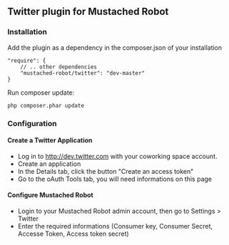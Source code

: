 ## Twitter plugin for Mustached Robot

### Installation

Add the plugin as a dependency in the composer.json of your installation

    "require": {
        // .. other dependencies
        "mustached-robot/twitter": "dev-master"
    }

Run composer update:

    php composer.phar update

### Configuration

#### Create a Twitter Application

* Log in to http://dev.twitter.com with your coworking space account.
* Create an application 
* In the Details tab, click the button "Create an access token"
* Go to the oAuth Tools tab, you will need informations on this page

#### Configure Mustached Robot

* Login to your Mustached Robot admin account, then go to Settings > Twitter
* Enter the required informations (Consumer key, Consumer Secret, Accesse Token, Access token secret)